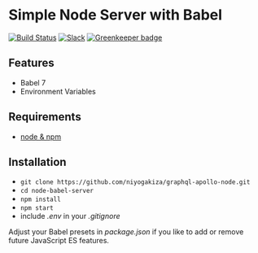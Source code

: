 # Simple Node Server with Babel

[![Build Status](https://travis-ci.org/rwieruch/node-babel-server.svg?branch=master)](https://travis-ci.org/rwieruch/node-babel-server) [![Slack](https://slack-the-road-to-learn-react.wieruch.com/badge.svg)](https://slack-the-road-to-learn-react.wieruch.com/) [![Greenkeeper badge](https://badges.greenkeeper.io/rwieruch/node-babel-server.svg)](https://greenkeeper.io/)

## Features

* Babel 7
* Environment Variables

## Requirements

* [node & npm](https://nodejs.org/en/)

## Installation

* `git clone https://github.com/niyogakiza/graphql-apollo-node.git`
* `cd node-babel-server`
* `npm install`
* `npm start`
* include *.env* in your *.gitignore*

Adjust your Babel presets in *package.json* if you like to add or remove future JavaScript ES features.
